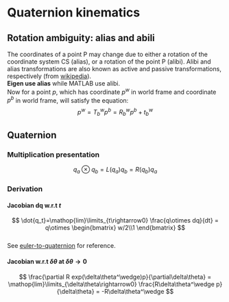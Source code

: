 # Quaternion kinematics
## Rotation ambiguity: alias and abili
The coordinates of a point P may change due to either a rotation of the coordinate system CS (alias), or a rotation of the point P (alibi). Alibi and alias transformations are also known as active and passive transformations, respectively (from [wikipedia](https://en.wikipedia.org/wiki/Rotation_matrix#Ambiguities)).  
**Eigen use alias** while MATLAB use alibi.  
Now for a point $p$, which has coordinate $p^w$ in world frame and coordinate $p^b$ in world frame, will satisfy the equation:  
$$p^w=T^w_bp^b=R^w_bp^b+t^w_b$$  

## Quaternion
### Multiplication presentation
$$ q_a\otimes q_b = L(q_a)q_b=R(q_b)q_a $$
### Derivation
#### Jacobian dq w.r.t $t$
$$ \dot{q_t}=\mathop{lim}\limits_{t\rightarrow0} \frac{q\otimes dq}{dt}
= q\otimes    \begin{bmatrix} w/2\\1 \end{bmatrix}
$$  
See [euler-to-quaternion](https://en.wikipedia.org/wiki/Conversion_between_quaternions_and_Euler_angles#Quaternion_to_Euler_angles_conversion) for reference.

#### Jacobian w.r.t $\delta\theta$ at $\delta\theta\rightarrow0$
$$ \frac{\partial R exp(\delta\theta^\wedge)p}{\partial\delta\theta}
= \mathop{lim}\limits_{\delta\theta\rightarrow0} \frac{R\delta\theta^\wedge p}{\delta\theta}
= -R\delta\theta^\wedge
$$  
